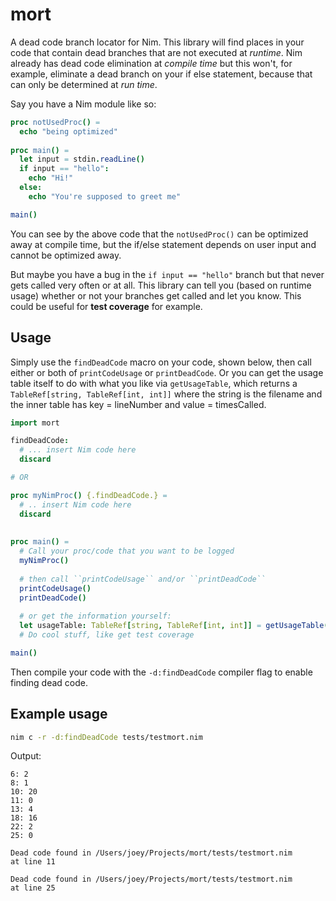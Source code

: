 # mort
A dead code branch locator for Nim. This library will find places in your code that contain dead branches that are not executed at _runtime_. Nim already has dead code elimination at _compile time_ but this won't, for example, eliminate a dead branch on your if else statement, because that can only be determined at _run time_.

Say you have a Nim module like so:

```nim
proc notUsedProc() =
  echo "being optimized"
  
proc main() =
  let input = stdin.readLine()
  if input == "hello":
    echo "Hi!"
  else:
    echo "You're supposed to greet me"

main()
```

You can see by the above code that the `notUsedProc()` can be optimized away at compile time, but the if/else statement depends on user input and cannot be optimized away.

But maybe you have a bug in the `if input == "hello"` branch but that never gets called very often or at all. This library can tell you (based on runtime usage) whether or not your branches get called and let you know. This could be useful for **test coverage** for example.

## Usage

Simply use the `findDeadCode` macro on your code, shown below, then call either or both of `printCodeUsage` or `printDeadCode`. Or you can get the usage table itself to do with what you like via `getUsageTable`, which returns a `TableRef[string, TableRef[int, int]]` where the string is the filename and the inner table has key = lineNumber and value = timesCalled.

```nim
import mort

findDeadCode:
  # ... insert Nim code here
  discard

# OR

proc myNimProc() {.findDeadCode.} =
  # .. insert Nim code here
  discard
  
  
proc main() =
  # Call your proc/code that you want to be logged
  myNimProc()
  
  # then call ``printCodeUsage`` and/or ``printDeadCode``
  printCodeUsage()
  printDeadCode()
  
  # or get the information yourself:
  let usageTable: TableRef[string, TableRef[int, int]] = getUsageTable()
  # Do cool stuff, like get test coverage

main()
```

Then compile your code with the `-d:findDeadCode` compiler flag to enable finding dead code.

## Example usage

```bash
nim c -r -d:findDeadCode tests/testmort.nim
```

Output:

```
6: 2
8: 1
10: 20
11: 0
13: 4
18: 16
22: 2
25: 0

Dead code found in /Users/joey/Projects/mort/tests/testmort.nim
at line 11

Dead code found in /Users/joey/Projects/mort/tests/testmort.nim
at line 25
```
